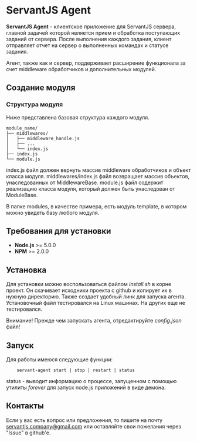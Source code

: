 # ServantJS Agent
**ServantJS Agent** - клиентское приложение для ServantJS сервера, главной задачей которой является прием и обработка поступающих заданий от сервера. После выполнения каждого задания, клиент отправляет отчет на сервер о выполненных командах и статусе задания.

Агент, также как и сервер, поддерживает расширение функционала за счет middleware обработчиков и дополнительных модулей.

## Создание модуля

### Структура модуля

Ниже представлена базовая структура каждого модуля.
 
```
module_name/
├── middlewares/
│   ├── middleware_handle.js
│   ├── ...
│   └── index.js
├── index.js
└── module.js

```

index.js файл должен вернуть массив middleware обработчиков и объект класса модуля.
middlewares/index.js файл возвращает массив объектов, унаследованных от MiddlewareBase.
module.js файл содержит реализацию класса модуля, который должен быть унаследован от ModuleBase.

В папке modules, в качестве примера, есть модуль template, в котором можно увидеть базу любого модуля.

## Требования для установки

* **Node.js** >= 5.0.0
* **NPM** >= 2.0.0

## Установка

Для установки можно воспользоваться файлом *install.sh* в корне проект. Он скачивает исходники проекта с github и копирует их в нужную директорию. Также создает удобный линк для запуска агента.
Установочный файл тестировался на Linux машинах. На других еще не тестировался. 

Внимание! Прежде чем запускать агента, отредактируйте *config.json* файл!
 
## Запуск
 
Для работы имеюся следующие функции:
```
    servant-agent start | stop | restart | status 
```
 
status - выводит информацию о процессе, запущенном с помощью утилиты *forever* для запуск node.js приложений в виде демона. 
 
## Контакты
 
Если у вас есть вопрос или предложения, то пишите на почту servantjs.company@gmail.com или оставляйте свои пожелания через "Issue" в github'е.

